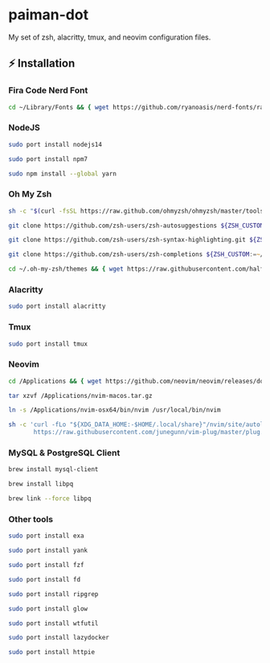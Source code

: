 # paiman-dot
My set of zsh, alacritty, tmux, and neovim configuration files.


## ⚡️ Installation

### Fira Code Nerd Font

```zsh
cd ~/Library/Fonts && { wget https://github.com/ryanoasis/nerd-fonts/raw/master/patched-fonts/FiraCode/Regular/complete/Fira%20Code%20Regular%20Nerd%20Font%20Complete%20Mono%20Windows%20Compatible.ttf ; cd -; }
```

### NodeJS

```zsh
sudo port install nodejs14
```


```zsh
sudo port install npm7
```


```zsh
sudo npm install --global yarn
```

### Oh My Zsh

```zsh
sh -c "$(curl -fsSL https://raw.github.com/ohmyzsh/ohmyzsh/master/tools/install.sh)"
```

```zsh
git clone https://github.com/zsh-users/zsh-autosuggestions ${ZSH_CUSTOM:-~/.oh-my-zsh/custom}/plugins/zsh-autosuggestions
```


```zsh
git clone https://github.com/zsh-users/zsh-syntax-highlighting.git ${ZSH_CUSTOM:-~/.oh-my-zsh/custom}/plugins/zsh-syntax-highlighting
```


```zsh
git clone https://github.com/zsh-users/zsh-completions ${ZSH_CUSTOM:=~/.oh-my-zsh/custom}/plugins/zsh-completions
```


```zsh
cd ~/.oh-my-zsh/themes && { wget https://raw.githubusercontent.com/halfo/lambda-mod-zsh-theme/master/lambda-mod.zsh-theme ; cd -; }
```


### Alacritty

```zsh
sudo port install alacritty
```


### Tmux

```zsh
sudo port install tmux
```


### Neovim 

```zsh
cd /Applications && { wget https://github.com/neovim/neovim/releases/download/v0.5.0/nvim-macos.tar.gz ; cd -; }

tar xzvf /Applications/nvim-macos.tar.gz

ln -s /Applications/nvim-osx64/bin/nvim /usr/local/bin/nvim

```


```zsh
sh -c 'curl -fLo "${XDG_DATA_HOME:-$HOME/.local/share}"/nvim/site/autoload/plug.vim --create-dirs \
       https://raw.githubusercontent.com/junegunn/vim-plug/master/plug.vim'
```

### MySQL & PostgreSQL Client

```zsh
brew install mysql-client
```


```zsh
brew install libpq  

brew link --force libpq
```


### Other tools

```zsh
sudo port install exa
```


```zsh
sudo port install yank
```


```zsh
sudo port install fzf
```


```zsh
sudo port install fd
```


```zsh
sudo port install ripgrep
```


```zsh
sudo port install glow
```


```zsh
sudo port install wtfutil
```


```zsh
sudo port install lazydocker
```


```zsh
sudo port install httpie
```

